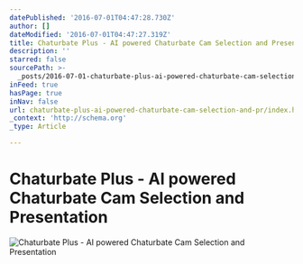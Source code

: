 ```yaml
---
datePublished: '2016-07-01T04:47:28.730Z'
author: []
dateModified: '2016-07-01T04:47:27.319Z'
title: Chaturbate Plus - AI powered Chaturbate Cam Selection and Presentation
description: ''
starred: false
sourcePath: >-
  _posts/2016-07-01-chaturbate-plus-ai-powered-chaturbate-cam-selection-and-pr.md
inFeed: true
hasPage: true
inNav: false
url: chaturbate-plus-ai-powered-chaturbate-cam-selection-and-pr/index.html
_context: 'http://schema.org'
_type: Article

---
```

# Chaturbate Plus - AI powered Chaturbate Cam Selection and Presentation
![Chaturbate Plus - AI powered Chaturbate Cam Selection and Presentation](https://the-grid-user-content.s3-us-west-2.amazonaws.com/ec76e6bf-9868-431c-a2dd-942ed59f7db3.jpg)